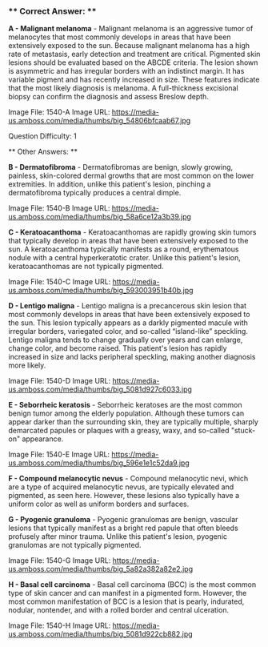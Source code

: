 ### ** Correct Answer: **

**A - Malignant melanoma** - Malignant melanoma is an aggressive tumor of melanocytes that most commonly develops in areas that have been extensively exposed to the sun. Because malignant melanoma has a high rate of metastasis, early detection and treatment are critical. Pigmented skin lesions should be evaluated based on the ABCDE criteria. The lesion shown is asymmetric and has irregular borders with an indistinct margin. It has variable pigment and has recently increased in size. These features indicate that the most likely diagnosis is melanoma. A full-thickness excisional biopsy can confirm the diagnosis and assess Breslow depth.

Image File: 1540-A
Image URL: https://media-us.amboss.com/media/thumbs/big_54806bfcaab67.jpg

Question Difficulty: 1

** Other Answers: **

**B - Dermatofibroma** - Dermatofibromas are benign, slowly growing, painless, skin-colored dermal growths that are most common on the lower extremities. In addition, unlike this patient's lesion, pinching a dermatofibroma typically produces a central dimple.

Image File: 1540-B
Image URL: https://media-us.amboss.com/media/thumbs/big_58a6ce12a3b39.jpg

**C - Keratoacanthoma** - Keratoacanthomas are rapidly growing skin tumors that typically develop in areas that have been extensively exposed to the sun. A keratoacanthoma typically manifests as a round, erythematous nodule with a central hyperkeratotic crater. Unlike this patient's lesion, keratoacanthomas are not typically pigmented.

Image File: 1540-C
Image URL: https://media-us.amboss.com/media/thumbs/big_593003951b40b.jpg

**D - Lentigo maligna** - Lentigo maligna is a precancerous skin lesion that most commonly develops in areas that have been extensively exposed to the sun. This lesion typically appears as a darkly pigmented macule with irregular borders, variegated color, and so-called “island-like” speckling. Lentigo maligna tends to change gradually over years and can enlarge, change color, and become raised. This patient's lesion has rapidly increased in size and lacks peripheral speckling, making another diagnosis more likely.

Image File: 1540-D
Image URL: https://media-us.amboss.com/media/thumbs/big_5081d927c6033.jpg

**E - Seborrheic keratosis** - Seborrheic keratoses are the most common benign tumor among the elderly population. Although these tumors can appear darker than the surrounding skin, they are typically multiple, sharply demarcated papules or plaques with a greasy, waxy, and so-called "stuck-on" appearance.

Image File: 1540-E
Image URL: https://media-us.amboss.com/media/thumbs/big_596e1e1c52da9.jpg

**F - Compound melanocytic nevus** - Compound melanocytic nevi, which are a type of acquired melanocytic nevus, are typically elevated and pigmented, as seen here. However, these lesions also typically have a uniform color as well as uniform borders and surfaces.

**G - Pyogenic granuloma** - Pyogenic granulomas are benign, vascular lesions that typically manifest as a bright red papule that often bleeds profusely after minor trauma. Unlike this patient's lesion, pyogenic granulomas are not typically pigmented.

Image File: 1540-G
Image URL: https://media-us.amboss.com/media/thumbs/big_5a82a382a82e2.jpg

**H - Basal cell carcinoma** - Basal cell carcinoma (BCC) is the most common type of skin cancer and can manifest in a pigmented form. However, the most common manifestation of BCC is a lesion that is pearly, indurated, nodular, nontender, and with a rolled border and central ulceration.

Image File: 1540-H
Image URL: https://media-us.amboss.com/media/thumbs/big_5081d922cb882.jpg

